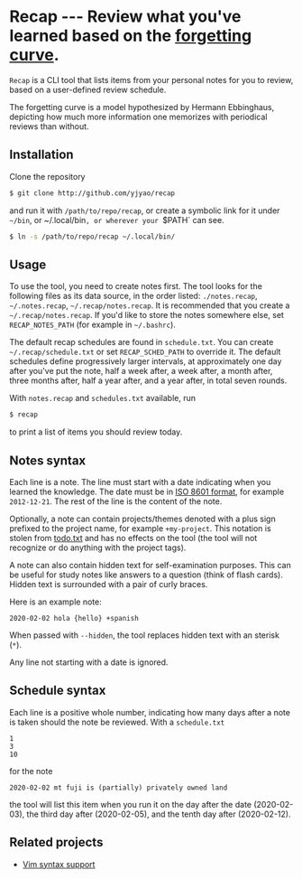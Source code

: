# Recap --- Review what you've learned based on the [forgetting curve](http://enwp.org/forgetting_curve).

`Recap` is a CLI tool that lists items from your personal notes for you to
review, based on a user-defined review schedule.

The forgetting curve is a model hypothesized by Hermann Ebbinghaus, depicting how much more information one memorizes with periodical reviews than without.

## Installation

Clone the repository

```sh
$ git clone http://github.com/yjyao/recap
```

and run it with `/path/to/repo/recap`, or create a symbolic link for it under
`~/bin`, or ~/.local/bin`, or wherever your `$PATH` can see.

```sh
$ ln -s /path/to/repo/recap ~/.local/bin/
```

## Usage

To use the tool, you need to create notes first. The tool looks for the
following files as its data source, in the order listed: `./notes.recap`,
`~/.notes.recap`, `~/.recap/notes.recap`. It is recommended that you create a
`~/.recap/notes.recap`. If you'd like to store the notes somewhere else, set `RECAP_NOTES_PATH` (for example in `~/.bashrc`).

The default recap schedules are found in `schedule.txt`. You can create
`~/.recap/schedule.txt` or set `RECAP_SCHED_PATH` to override it. The default
schedules define progressively larger intervals, at approximately one day after
you've put the note, half a week after, a week after, a month after, three
months after, half a year after, and a year after, in total seven rounds.

With `notes.recap` and `schedules.txt` available, run

```sh
$ recap
```

to print a list of items you should review today.

## Notes syntax

Each line is a note. The line must start with a date indicating when you
learned the knowledge. The date must be in [ISO 8601
format](http://enwp.org/iso_8601), for example `2012-12-21`. The rest of the
line is the content of the note.

Optionally, a note can contain projects/themes denoted with a plus sign
prefixed to the project name, for example `+my-project`. This notation is
stolen from [todo.txt](https://github.com/todotxt/todo.txt) and has no effects
on the tool (the tool will not recognize or do anything with the project tags).

A note can also contain hidden text for self-examination purposes. This can be
useful for study notes like answers to a question (think of flash cards).
Hidden text is surrounded with a pair of curly braces.

Here is an example note:

```
2020-02-02 hola {hello} +spanish
```

When passed with `--hidden`, the tool replaces hidden text with an sterisk
(`*`).

Any line not starting with a date is ignored.

## Schedule syntax

Each line is a positive whole number, indicating how many days after a note is
taken should the note be reviewed. With a `schedule.txt`

```
1
3
10
```

for the note

```
2020-02-02 mt fuji is (partially) privately owned land
```

the tool will list this item when you run it on the day after the date
(2020-02-03), the third day after (2020-02-05), and the tenth day after
(2020-02-12).

## Related projects

- [Vim syntax support](https://github.com/yjyao/recap.vim)
